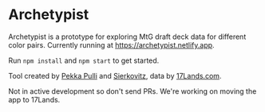 # Archetypist

Archetypist is a prototype for exploring MtG draft deck data for different color pairs. Currently running at https://archetypist.netlify.app.

Run `npm install` and `npm start` to get started.

Tool created by [Pekka Pulli](https://pekkapulli.com) and [Sierkovitz](https://www.twitter.com/sierkovitz), data by [17Lands.com](https://17lands.com).

Not in active development so don't send PRs. We're working on moving the app to 17Lands.

